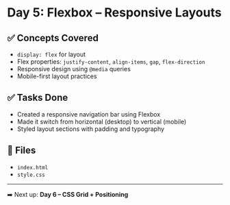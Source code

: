 # Day 5: Flexbox – Responsive Layouts

## ✅ Concepts Covered

- `display: flex` for layout
- Flex properties: `justify-content`, `align-items`, `gap`, `flex-direction`
- Responsive design using `@media` queries
- Mobile-first layout practices

## ✅ Tasks Done

- Created a responsive navigation bar using Flexbox
- Made it switch from horizontal (desktop) to vertical (mobile)
- Styled layout sections with padding and typography

## 📁 Files

- `index.html`
- `style.css`

---

➡️ Next up: **Day 6 – CSS Grid + Positioning**
